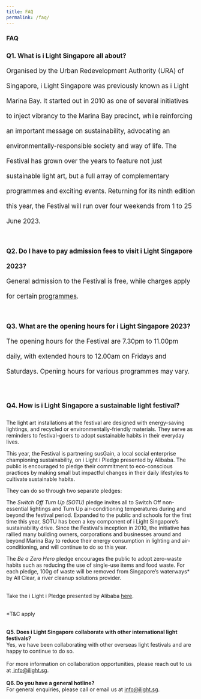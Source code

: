 ```yaml
---
title: FAQ
permalink: /faq/
---
```

### **FAQ**

<p style="font-size:17px; line-height:40px">
<b>Q1. What is i Light Singapore all about?&nbsp;</b><br> Organised by the Urban Redevelopment Authority (URA) of Singapore, i Light Singapore was previously known as i Light Marina Bay. It started out in 2010 as one of several initiatives to inject vibrancy to the Marina Bay precinct, while reinforcing an important message on sustainability, advocating an environmentally-responsible society and way of life. The Festival has grown over the years to feature not just sustainable light art, but a full array of complementary programmes and exciting events. Returning for its ninth edition this year, the Festival will run over four weekends from 1 to 25 June 2023.<br>
 
<br>
<b>Q2. Do I have to pay admission fees to visit i Light Singapore 2023?</b><br>
General admission to the Festival is free, while charges apply for certain <a href="https://www.ilightsingapore.gov.sg/programmes">programmes</a>.<br>

<br>
<b>Q3. What are the opening hours for i Light Singapore 2023?</b>
<br>The opening hours for the Festival are 7.30pm to 11.00pm daily, with extended hours to 12.00am on Fridays and Saturdays. Opening hours for various programmes may vary.<br></p>

<br>
<p style="font-size:17px; line-height:40px">
<b>Q4. How is i Light Singapore a sustainable light festival?</b><br>

The light art installations at the festival are designed with energy-saving lightings, and recycled or environmentally-friendly materials. They serve as reminders to festival-goers to adopt sustainable habits in their everyday lives.<br>
	
This year, the Festival is partnering susGain, a local social enterprise championing sustainability, on i Light i Pledge presented by Alibaba. The public is encouraged to pledge their commitment to eco-conscious practices by making small but impactful changes in their daily lifestyles to cultivate sustainable habits.
<br>

They can do so through two separate pledges:<br>

The <i>Switch Off Turn Up (SOTU)</i> pledge invites all to Switch Off non-essential lightings and Turn Up air-conditioning temperatures during and beyond the festival period. Expanded to the public and schools for the first time this year, SOTU has been a key component of i Light Singapore’s sustainability drive. Since the Festival’s inception in 2010, the initiative has rallied many building owners, corporations and businesses around and beyond Marina Bay to reduce their energy consumption in lighting and air-conditioning, and will continue to do so this year.<br>

The <i>Be a Zero Hero</i> pledge encourages the public to adopt zero-waste habits such as reducing the use of single-use items and food waste. For each pledge, 100g of waste will be removed from Singapore’s waterways* by All Clear, a river cleanup solutions provider.
	
<br> Take the i Light i Pledge presented by Alibaba <a href="https://www.ilightsingapore.gov.sg/programmes">here</a>. 

<br>*T&amp;C apply

<br>
<b>Q5. Does i Light Singapore collaborate with other international light festivals?</b>
<br>
Yes, we have been collaborating with other overseas light festivals and are happy to continue to do so. <br>

<br> 
For more information on collaboration opportunities, please reach out to us at <a href="info@ilight.sg"> info@ilight.sg</a>.<br>

<br>
<b>Q6. Do you have a general hotline?</b>
<br>
For general enquiries, please call or email us at <a href="info@ilight.sg"> info@ilight.sg</a>.
<br></p>